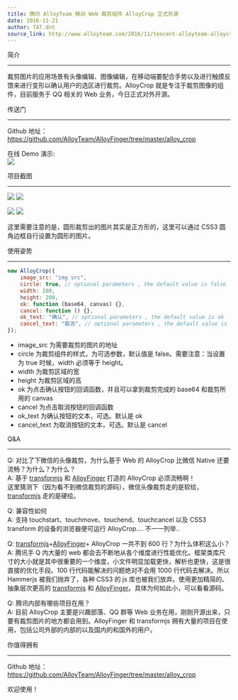 ```yaml
---
title: 腾讯 AlloyTeam 移动 Web 裁剪组件 AlloyCrop 正式开源
date: 2016-11-21
author: TAT.dnt
source_link: http://www.alloyteam.com/2016/11/tencent-alloyteam-alloycrop-official-mobile-web-clipping-components-open-source/
---
```


<!-- {% raw %} - for jekyll -->

简介  

* * *

裁剪图片的应用场景有头像编辑、图像编辑，在移动端要配合手势以及进行触摸反馈来进行变形以确认用户的选区进行裁剪。AlloyCrop 就是专注于裁剪图像的组件，目前服务于 QQ 相关的 Web 业务，今日正式对外开源。

传送门  

* * *

Github 地址：<https://github.com/AlloyTeam/AlloyFinger/tree/master/alloy_crop>

在线 Demo 演示:  
![](http://images2015.cnblogs.com/blog/105416/201611/105416-20161117111050545-396487242.png)

项目截图  

* * *

![](http://images2015.cnblogs.com/blog/105416/201611/105416-20161117111104279-1013796781.png) ![](http://images2015.cnblogs.com/blog/105416/201611/105416-20161117111127857-178909467.png)

![](http://images2015.cnblogs.com/blog/105416/201611/105416-20161117111133623-58070903.png) ![](http://images2015.cnblogs.com/blog/105416/201611/105416-20161117111137904-2054286801.png)

这里需要注意的是，圆形裁剪出的图片其实是正方形的，这里可以通过 CSS3 圆角边框自行设置为圆形的图片。

使用姿势  

* * *

```javascript
new AlloyCrop({
    image_src: "img src",
    circle: true, // optional parameters , the default value is false
    width: 200,
    height: 200,
    ok: function (base64, canvas) {},
    cancel: function () {},
    ok_text: "确认", // optional parameters , the default value is ok
    cancel_text: "取消", // optional parameters , the default value is cancel
});
```

-   image_src 为需要裁剪的图片的地址
-   circle 为裁剪组件的样式，为可选参数，默认值是 false。需要注意：当设置为 true 时候，width 必须等于 height。
-   width 为裁剪区域的宽
-   height 为裁剪区域的高
-   ok 为点击确认按钮的回调函数，并且可以拿到裁剪完成的 base64 和裁剪所用的 canvas
-   cancel 为点击取消按钮的回调函数
-   ok_text 为确认按钮的文本，可选。默认是 ok
-   cancel_text 为取消按钮的文本，可选。默认是 cancel

Q&A  

* * *

Q: 对比了下微信的头像裁剪，为什么基于 Web 的 AlloyCrop 比微信 Native 还要流畅？为什么？为什么？  
A: 基于 [transformjs](https://github.com/AlloyTeam/AlloyTouch/tree/master/transformjs) 和 [AlloyFinger](https://github.com/AlloyTeam/AlloyFinger) 打造的 AlloyCrop 必须流畅啊！  
这里猜测下（因为看不到微信裁剪的源码），微信头像裁剪走的是软绘，[transformjs](https://github.com/AlloyTeam/AlloyTouch/tree/master/transformjs) 走的是硬绘。

Q: 兼容性如何  
A: 支持 touchstart、touchmove、touchend、touchcancel 以及 CSS3 transform 的设备的浏览器便可运行 AlloyCrop.... 不一一列举..

Q: [transformjs](https://github.com/AlloyTeam/AlloyTouch/tree/master/transformjs)+[AlloyFinger](https://github.com/AlloyTeam/AlloyFinger)+ AlloyCrop 一共不到 600 行？为什么体积这么小？  
A: 腾讯手 Q 内大量的 web 都会去不断地从各个维度进行性能优化。框架类库尺寸的大小就是其中很重要的一个维度，小文件明显加载更快，解析也更快，这是很直接的优化手段。100 行代码能解决的问题绝对不会用 1000 行代码去解决。所以 Hammerjs 被我们抛弃了，各种 CSS3 的 js 库也被我们放弃。使用更加精简的、抽象层次更高的 [transformjs](https://github.com/AlloyTeam/AlloyTouch/tree/master/transformjs) 和 [AlloyFinger](https://github.com/AlloyTeam/AlloyFinger)。具体为何如此小，可以看看源码。

Q: 腾讯内部有哪些项目在用？  
A: 目前 AlloyCrop 主要是兴趣部落、QQ 群等 Web 业务在用，刚刚开源出来，只要有裁剪图片的地方都会用到。AlloyFinger 和 transformjs 拥有大量的项目在使用，包括公司外部的内部的以及国内的和国外的用户。

你值得拥有  

* * *

Github 地址：<https://github.com/AlloyTeam/AlloyFinger/tree/master/alloy_crop>

欢迎使用！

<!-- {% endraw %} - for jekyll -->